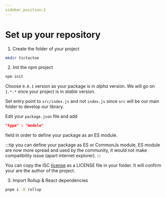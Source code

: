 ```yaml
---
sidebar_position:2
---
```


# Set up your repository

1. Create the folder of your project

```bash
mkdir tictactoe
```

2. Init the npm project

```bash
npm init
```

Choose `0.0.1` version as your package is in _alpha_ version. We will go on `1.*.*` once your project is in _stable_ version.

Set entry point to `src/index.js` and not `index.js` since `src` will be our main folder to develop our library.

Edit your `package.json` file and add

```json
"type" : "module"
```

field in order to define your package as an ES module.

:::tip
you can define your package as ES or CommonJs module, ES module are now more spread and used by the community, it would not make compatibility issue (apart internet explorer).
:::

You can copy the ISC [license](https://en.wikipedia.org/wiki/ISC_license) as a LICENSE file in your folder. It will confirm your are the author of the project.

3. Import Rollup & React dependencies

```bash
pnpm i -D rollup
```
